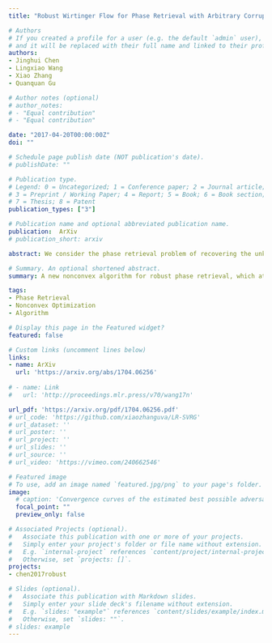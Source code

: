 ```yaml
---
title: "Robust Wirtinger Flow for Phase Retrieval with Arbitrary Corruption"

# Authors
# If you created a profile for a user (e.g. the default `admin` user), write the username (folder name) here 
# and it will be replaced with their full name and linked to their profile.
authors:
- Jinghui Chen
- Lingxiao Wang
- Xiao Zhang
- Quanquan Gu

# Author notes (optional)
# author_notes:
# - "Equal contribution"
# - "Equal contribution"

date: "2017-04-20T00:00:00Z"
doi: ""

# Schedule page publish date (NOT publication's date).
# publishDate: ""

# Publication type.
# Legend: 0 = Uncategorized; 1 = Conference paper; 2 = Journal article;
# 3 = Preprint / Working Paper; 4 = Report; 5 = Book; 6 = Book section;
# 7 = Thesis; 8 = Patent
publication_types: ["3"]

# Publication name and optional abbreviated publication name.
publication:  ArXiv
# publication_short: arxiv

abstract: We consider the phase retrieval problem of recovering the unknown signal from the magnitude-only measurements, where the measurements can be contaminated by both sparse arbitrary corruption and bounded random noise. We propose a new nonconvex algorithm for robust phase retrieval, namely Robust Wirtinger Flow, to jointly estimate the unknown signal and the sparse corruption. We show that our proposed algorithm is guaranteed to converge linearly to the unknown true signal up to a minimax optimal statistical precision in such a challenging setting. Compared with existing robust phase retrieval methods, we improved the statistical error rate by a factor of (n/m)^(1/2) where n is the dimension of the signal and m is the sample size, provided a refined characterization of the corruption fraction requirement, and relaxed the lower bound condition on the number of corruption. In the noise-free case, our algorithm converges to the unknown signal at a linear rate and achieves optimal sample complexity up to a logarithm factor. Thorough experiments on both synthetic and real datasets corroborate our theory.

# Summary. An optional shortened abstract.
summary: A new nonconvex algorithm for robust phase retrieval, which attains a linear rate of convergence and improved statistical error rate.

tags: 
- Phase Retrieval
- Nonconvex Optimization
- Algorithm

# Display this page in the Featured widget?
featured: false

# Custom links (uncomment lines below)
links:
- name: ArXiv
  url: 'https://arxiv.org/abs/1704.06256'
  
# - name: Link
#   url: 'http://proceedings.mlr.press/v70/wang17n'

url_pdf: 'https://arxiv.org/pdf/1704.06256.pdf'
# url_code: 'https://github.com/xiaozhanguva/LR-SVRG'
# url_dataset: ''
# url_poster: ''
# url_project: ''
# url_slides: ''
# url_source: ''
# url_video: 'https://vimeo.com/240662546'

# Featured image
# To use, add an image named `featured.jpg/png` to your page's folder. 
image:
  # caption: 'Convergence curves of the estimated best possible adversarial risk'
  focal_point: ""
  preview_only: false

# Associated Projects (optional).
#   Associate this publication with one or more of your projects.
#   Simply enter your project's folder or file name without extension.
#   E.g. `internal-project` references `content/project/internal-project/index.md`.
#   Otherwise, set `projects: []`.
projects:
- chen2017robust

# Slides (optional).
#   Associate this publication with Markdown slides.
#   Simply enter your slide deck's filename without extension.
#   E.g. `slides: "example"` references `content/slides/example/index.md`.
#   Otherwise, set `slides: ""`.
# slides: example
---
```


<!-- {{% callout note %}}
Click the *Cite* button above to demo the feature to enable visitors to import publication metadata into their reference management software.
{{% /callout %}}

{{% callout note %}}
Create your slides in Markdown - click the *Slides* button to check out the example.
{{% /callout %}}

Supplementary notes can be added here, including [code, math, and images](https://wowchemy.com/docs/writing-markdown-latex/). -->
